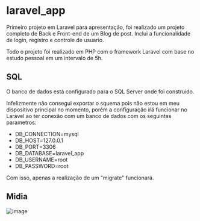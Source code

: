 # laravel_app

Primeiro projeto em Laravel para apresentação, foi realizado um projeto completo de Back e Front-end de um Blog de post. Inclui a funcionalidade de login, registro e controle de usuario.

Todo o projeto foi realizado em PHP com o framework Laravel com base no estudo pessoal em um intervalo de 5h.

## SQL

O banco de dados está configurado para o SQL Server onde foi construido.

Infelizmente não consegui exportar o squema pois não estou em meu dispositivo principal no momento, porém a configuração irá funcionar no Laravel ao ter conexão com um banco de dados com os seguintes parametros:

- DB_CONNECTION=mysql
- DB_HOST=127.0.0.1
- DB_PORT=3306
- DB_DATABASE=laravel_app
- DB_USERNAME=root
- DB_PASSWORD=root

Com isso, apenas a realização de um "migrate" funcionará.

## Midia

![image](https://github.com/user-attachments/assets/b116cc7e-82d3-4324-9e32-69add01980c9)
